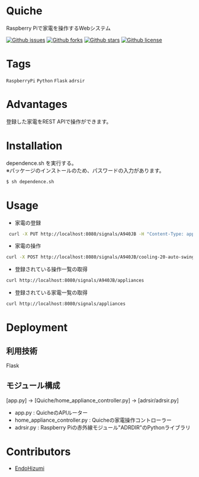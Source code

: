 # Quiche

Raspberry Piで家電を操作するWebシステム

[![Github issues](https://img.shields.io/github/issues/EndoHizumi/Quiche)](https://github.com/EndoHizumi/Quiche/issues)
[![Github forks](https://img.shields.io/github/forks/EndoHizumi/Quiche)](https://github.com/EndoHizumi/Quiche/network/members)
[![Github stars](https://img.shields.io/github/stars/EndoHizumi/Quiche)](https://github.com/EndoHizumi/Quiche/stargazers)
[![Github license](https://img.shields.io/github/license/EndoHizumi/Quiche)](https://github.com/EndoHizumi/Quiche/)

# Tags
`RaspberryPi` `Python` `Flask` `adrsir`

# Advantages
登録した家電をREST APIで操作ができます。

# Installation
dependence.sh を実行する。  
※パッケージのインストールのため、パスワードの入力があります。  
 
```bash
$ sh dependence.sh
```

# Usage
- 家電の登録
```bash
 curl -X PUT http://localhost:8080/signals/A940JB -H "Content-Type: application/json" --data '{"type":"ir", "button_no_list":"[0]", "action_names":"['cooling-20-auto-swing']"}'
```

- 家電の操作
```bash
curl -X POST http://localhost:8080/signals/A940JB/cooling-20-auto-swing
```

- 登録されている操作一覧の取得
```bash
curl http://localhost:8080/signals/A940JB/appliances
```

- 登録されている家電一覧の取得
```bash
curl http://localhost:8080/signals/appliances

```

# Deployment
## 利用技術
 Flask

## モジュール構成

 [app.py] -> [Quiche/home_appliance_controller.py] -> [adrsir/adrsir.py] 

- app.py : QuicheのAPIルーター
- home_appliance_controller.py : Quicheの家電操作コントローラー
- adrsir.py : Raspberry Piの赤外線モジュール"ADRDIR"のPythonライブラリ

# Contributors
- [EndoHizumi](https://github.com/EndoHizumi)
